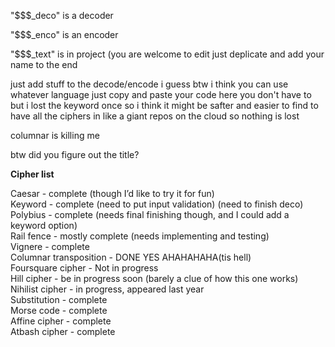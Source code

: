 "$$$_deco" is a decoder

"$$$_enco" is an encoder

"$$$_text" is in project (you are welcome to edit just deplicate and add your name to the end

just add stuff to the decode/encode i guess btw i think you can use whatever language just copy and paste your code here you don't have to but i lost the keyword once so i think it might be safter and easier to find to have all the ciphers in like a giant repos on the cloud so nothing is lost

columnar is killing me

btw did you figure out the title?

<strong>Cipher list</strong>

Caesar - complete (though I’d like to try it for fun)<br>
Keyword - complete (need to put input validation) (need to finish deco)<br>
Polybius - complete (needs final finishing though, and I could add a keyword option)<br>
Rail fence - mostly complete (needs implementing and testing)<br>
Vignere - complete<br>
Columnar transposition - DONE YES AHAHAHAHA(tis hell)<br>
Foursquare cipher - Not in progress<br>
Hill cipher - be in progress soon (barely a clue of how this one works)<br>
Nihilist cipher - in progress, appeared last year <br>
Substitution - complete <br>
Morse code - complete<br>
Affine cipher - complete<br>
Atbash cipher - complete <br>
